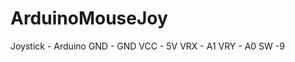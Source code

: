 # ArduinoMouseJoy

Joystick - Arduino
    GND - GND
    VCC - 5V
    VRX - A1
    VRY - A0
     SW -9

